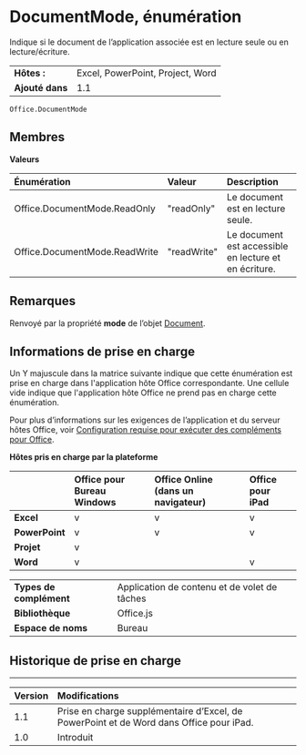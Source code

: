 
# DocumentMode, énumération
Indique si le document de l’application associée est en lecture seule ou en lecture/écriture. 

|||
|:-----|:-----|
|**Hôtes :**|Excel, PowerPoint, Project, Word|
|**Ajouté dans**|1.1|

```
Office.DocumentMode
```


## Membres


**Valeurs**


|**Énumération**|**Valeur**|**Description**|
|:-----|:-----|:-----|
|Office.DocumentMode.ReadOnly|"readOnly"|Le document est en lecture seule.|
|Office.DocumentMode.ReadWrite|"readWrite"|Le document est accessible en lecture et en écriture.|

## Remarques

Renvoyé par la propriété **mode** de l’objet [Document](../../reference/shared/document.md).


## Informations de prise en charge


Un Y majuscule dans la matrice suivante indique que cette énumération est prise en charge dans l'application hôte Office correspondante. Une cellule vide indique que l'application hôte Office ne prend pas en charge cette énumération.

Pour plus d’informations sur les exigences de l’application et du serveur hôtes Office, voir [Configuration requise pour exécuter des compléments pour Office](../../docs/overview/requirements-for-running-office-add-ins.md).


**Hôtes pris en charge par la plateforme**


||**Office pour Bureau Windows**|**Office Online (dans un navigateur)**|**Office pour iPad**|
|:-----|:-----|:-----|:-----|
|**Excel**|v|v|v|
|**PowerPoint**|v|v|v|
|**Projet**|v|||
|**Word**|v||v|

|||
|:-----|:-----|
|**Types de complément**|Application de contenu et de volet de tâches|
|**Bibliothèque**|Office.js|
|**Espace de noms**|Bureau|

## Historique de prise en charge



****


|**Version**|**Modifications**|
|:-----|:-----|
|1.1|Prise en charge supplémentaire d’Excel, de PowerPoint et de Word dans Office pour iPad.|
|1.0|Introduit|
